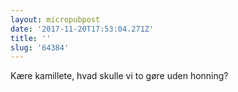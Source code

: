 ```yaml
---
layout: micropubpost
date: '2017-11-20T17:53:04.271Z'
title: ''
slug: '64384'
---
```

Kære kamillete, hvad skulle vi to gøre uden honning?
